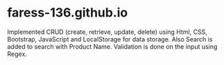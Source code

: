 # faress-136.github.io
Implemented CRUD (create, retrieve, update, delete) using Html, CSS, Bootstrap, JavaScript and LocalStorage for data storage. Also Search is added to search with Product Name. Validation is done on the input using Regex.
